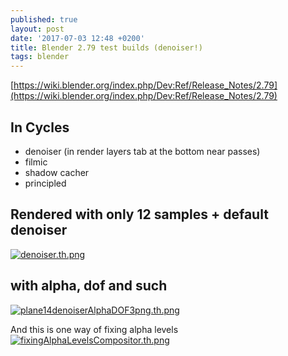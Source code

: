 ```yaml
---
published: true
layout: post
date: '2017-07-03 12:48 +0200'
title: Blender 2.79 test builds (denoiser!)
tags: blender
---
```

[https://wiki.blender.org/index.php/Dev:Ref/Release_Notes/2.79](https://wiki.blender.org/index.php/Dev:Ref/Release_Notes/2.79)

## In Cycles  
- denoiser (in render layers tab at the bottom near passes)
- filmic
- shadow cacher
- principled

## Rendered with only 12 samples + default denoiser  
[![denoiser.th.png](//cdn.scrot.moe/images/2017/07/03/denoiser.th.png)](//cdn.scrot.moe/images/2017/07/03/denoiser.png)

## with alpha, dof and such
[![plane14denoiserAlphaDOF3png.th.png](//cdn.scrot.moe/images/2017/07/03/plane14denoiserAlphaDOF3png.th.png)](//cdn.scrot.moe/images/2017/07/03/plane14denoiserAlphaDOF3png.png)

And this is one way of fixing alpha levels  
[![fixingAlphaLevelsCompositor.th.png](//cdn.scrot.moe/images/2017/07/03/fixingAlphaLevelsCompositor.th.png)](//cdn.scrot.moe/images/2017/07/03/fixingAlphaLevelsCompositor.png)
